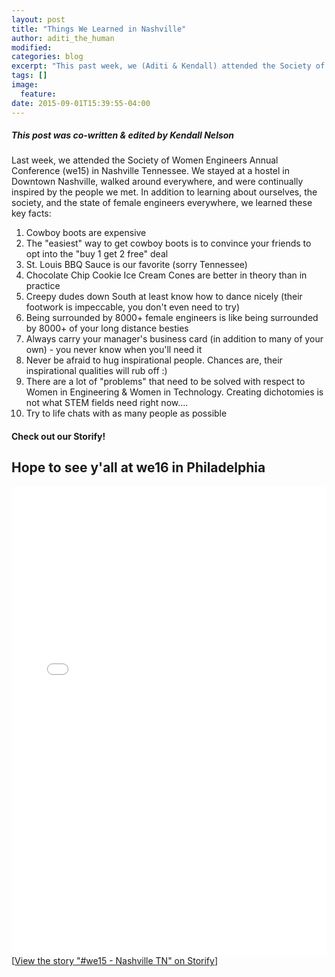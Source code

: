 ```yaml
---
layout: post
title: "Things We Learned in Nashville"
author: aditi_the_human
modified:
categories: blog
excerpt: "This past week, we (Aditi & Kendall) attended the Society of Women Engineers Annual Conference (we15) in Nashville Tennessee. This is what we learned."
tags: []
image:
  feature:
date: 2015-09-01T15:39:55-04:00
---
```

##### This post was co-written & edited by Kendall Nelson

Last week, we attended the Society of Women Engineers Annual Conference (we15) in Nashville Tennessee. We stayed at a hostel in Downtown Nashville, 
walked around everywhere, and were continually inspired by the people we met. In addition to learning about ourselves, the society, and the state of female engineers everywhere, we learned these key facts:

1. Cowboy boots are expensive
2. The "easiest" way to get cowboy boots is to convince your friends to opt into the "buy 1 get 2 free" deal
3. St. Louis BBQ Sauce is our favorite (sorry Tennessee)
4. Chocolate Chip Cookie Ice Cream Cones are better in theory than in practice
5. Creepy dudes down South at least know how to dance nicely (their footwork is impeccable, you don't even need to try)
6. Being surrounded by 8000+ female engineers is like being surrounded by 8000+ of your long distance besties
7. Always carry your manager's business card (in addition to many of your own) - you never know when you'll need it
8. Never be afraid to hug inspirational people. Chances are, their inspirational qualities will rub off :)
9. There are a lot of "problems" that need to be solved with respect to Women in Engineering & Women in Technology. Creating dichotomies is not what STEM fields need right now....
10. Try to life chats with as many people as possible

#### Check out our Storify! 
## Hope to see y'all at we16 in Philadelphia

<div class="storify"><iframe src="//storify.com/Aditi_Rajagopal/we15-nashville/embed?border=false" width="100%" height="750" frameborder="no" allowtransparency="true"></iframe><script src="//storify.com/Aditi_Rajagopal/we15-nashville.js?border=false"></script><noscript>[<a href="//storify.com/Aditi_Rajagopal/we15-nashville" target="_blank">View the story "#we15 - Nashville TN" on Storify</a>]</noscript></div>